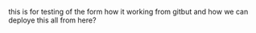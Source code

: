 this is for testing of the form how it working from gitbut and how we can deploye this all from here?
